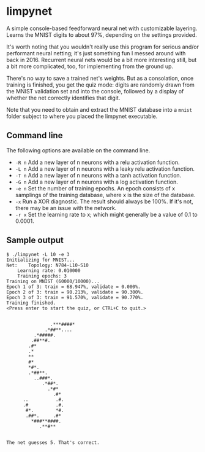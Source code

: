 # limpynet
A simple console-based feedforward neural net with customizable layering. Learns the MNIST digits to about 97%, depending on the settings provided.

It's worth noting that you wouldn't really use this program for serious and/or performant neural netting; it's just something fun I messed around with back in 2016. Recurrent neural nets would be a bit more interesting still, but a bit more complicated, too, for implementing from the ground up.

There's no way to save a trained net's weights. But as a consolation, once training is finished, you get the quiz mode: digits are randomly drawn from the MNIST validation set and into the console, followed by a display of whether the net correctly identifies that digit.

Note that you need to obtain and extract the MNIST database into a ```mnist``` folder subject to where you placed the limpynet executable.

## Command line
The following options are available on the command line.
- ```-R n``` Add a new layer of n neurons with a relu activation function.
- ```-L n``` Add a new layer of n neurons with a leaky relu activation function.
- ```-T n``` Add a new layer of n neurons with a tanh activation function.
- ```-G n``` Add a new layer of n neurons with a log activation function.
- ```-e n``` Set the number of training epochs. An epoch consists of x samplings of the training database, where x is the size of the database.
- ```-x``` Run a XOR diagnostic. The result should always be 100%. If it's not, there may be an issue with the network.
- ```-r x``` Set the learning rate to x; which might generally be a value of 0.1 to 0.0001.

## Sample output
```
$ ./limpynet -L 10 -e 3
Initializing for MNIST...
Net:	Topology: N784-L10-S10 
	Learning rate: 0.010000
	Training epochs: 3
Training on MNIST (60000/10000)...
Epoch 1 of 3: train = 68.947%, validate = 0.000%.
Epoch 2 of 3: train = 90.213%, validate = 90.300%.
Epoch 3 of 3: train = 91.570%, validate = 90.770%.
Training finished.
<Press enter to start the quiz, or CTRL+C to quit.>
                            
                            
                .***####*   
              .*##**....    
          .*#####.          
         .##**#.            
        .#*                 
        .*                  
        **                  
        #*                  
        *#*.                
        .*##**.             
          ..###*.           
             .*##*.         
               .*#*         
                 .#*        
      ..          .#.       
      .#          .#.       
       #*.        *#.       
       .##*.     .#*        
         *###**####.        
            .**#**          
                            
                            
The net guesses 5. That's correct.
```
